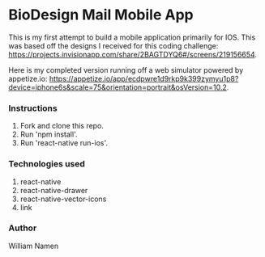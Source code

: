 # BioDesign Mail Mobile App

This is my first attempt to build a mobile application primarily for IOS. This was based off the designs I received for this coding challenge: https://projects.invisionapp.com/share/2BAGTDYQ6#/screens/219156654.

Here is my completed version running off a web simulator powered by appetize.io: https://appetize.io/app/ecdpwre1d9rkp9k399zymyu1p8?device=iphone6s&scale=75&orientation=portrait&osVersion=10.2.

### Instructions

1. Fork and clone this repo.
2. Run 'npm install'.
3. Run 'react-native run-ios'.

### Technologies used

1. react-native
2. react-native-drawer
2. react-native-vector-icons
3. link

### Author

William Namen
